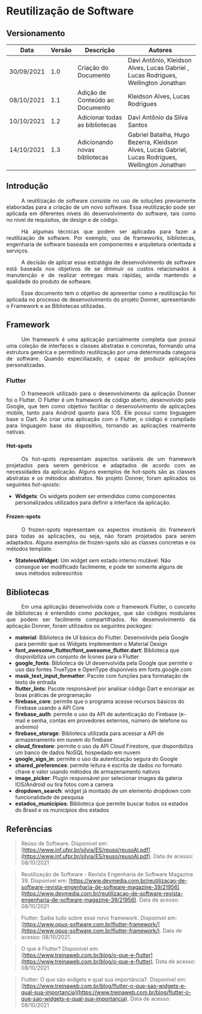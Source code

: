 # Reutilização de Software

## Versionamento
| Data | Versão | Descrição | Autores |
| -------- | -------- | -------- | ---|
|  30/09/2021   |  1.0  |  Criação do Documento | Davi Antônio, Kleidson Alves, Lucas Gabriel , Lucas Rodrigues, Wellington Jonathan |
|   08/10/2021   |  1.1  |  Adição de Conteúdo ao Documento | Kleidson Alves, Lucas Rodrigues |
|   10/10/2021   |  1.2  |  Adicionar todas as bibliotecas | Davi Antônio da Silva Santos |
|   14/10/2021   |  1.3  |  Adicionando novas bibliotecas | Gabriel Batalha, Hugo Bezerra, Kleidson Alves, Lucas Gabriel, Lucas Rodrigues, Wellington Jonathan |

## Introdução

<div style="text-indent: 40px; text-align: justify">
<p>
 <!--Parágrafo destinado a apresentar o que é reutilização de software e os seus benefícios -->
 A reutilização de software consiste no uso de soluções previamente elaboradas para a criação de um novo software. Essa reutilização pode ser aplicada em diferentes níveis do desenvolvimento do software, tais como no nível de requisitos, de design e de código. 
</p>
<p>
Há algumas técnicas que podem ser aplicadas para fazer a reutilização de software. Por exemplo, uso de frameworks, bibliotecas, engenharia de software baseada em componentes e arquitetura orientada a serviços. 
</p>
<p>
A decisão de aplicar essa estratégia de desenvolvimento de software está baseada nos objetivos de se diminuir os custos relacionados à manutenção e de realizar entregas mais rápidas, ainda mantendo a qualidade do produto de software. 
</p>

<!-- Objetivo do documento  -->
<p>
Esse documento tem o objetivo de apresentar como a reutilização foi aplicada no processo de desenvolvimento do projeto Donner, apresentando o Framework e as Bibliotecas utilizadas.
</div>

## Framework
<div style="text-indent: 40px; text-align: justify">
<p>
Um framework é uma aplicação parcialmente completa que possui uma coleção de interfaces e classes abstratas e concretas, formando uma estrutura genérica e permitindo reutilização por uma determinada categoria de software. Quando especiliazado, é capaz de produzir aplicações personalizadas.
</p>
</div>

### Flutter
<div style="text-indent: 40px; text-align: justify">

<p>
O framework utilizado para o desenvolvimento da aplicação Donner foi o Flutter. O Flutter é um framework de código aberto, desenvolvido pela Google, que tem como objetivo facilitar o desenvolvimento de aplicações mobile, tanto para Android quanto para IOS. Ele possui como linguagem base o Dart. Ao criar uma aplicação com o Flutter, o código é compilado para linguagem base do dispositivo, tornando as aplicações realmente nativas. 
</p>
</div>


#### Hot-spots
<div style="text-indent: 40px; text-align: justify">
<p>
Os hot-spots representam aspectos variáveis de um framework projetados para serem genéricos e adaptados de acordo com as necessidades da aplicação. Alguns exemplos de hot-spots são as classes abstratas e os métodos abstratos. No projeto Donner, foram aplicados os seguintes <i>hot-sposts</i>:
</p>
</div>

- **Widgets**: Os widgets podem ser entendidos como componentes personalizados utilizados para definir a interface da aplicação.



#### Frozen-spots

<div style="text-indent: 40px; text-align: justify">
<p>
O frozen-spots representam os aspectos imutáveis do framework para todas as aplicações, ou seja, não foram projetados para serem adaptados. Alguns exemplos de frozen-spots são as classes concretas e os métodos template.
</p>
</div>

- **StatelessWidget**: Um widget sem estado interno mutável. Não consegue ser modificado facilmente, e pode ter somente alguns de seus métodos sobrescritos


## Bibliotecas

<div style="text-indent: 40px; text-align: justify">
<p>
Em uma aplicação desenvolvida com o framework Flutter, o conceito de bibliotecas é entendido como <i>packages</i>, que são códigos modulares que podem ser facilmente compartilhados. No desenvolvimento da aplicação Donner, foram utilizados os seguintes <i>packages</i>:
</p>

</div>


- **material**: Biblioteca de UI básica do Flutter. Desenvolvida pela Google para permitir que os Widgets implementem o Material Design
- **font_awesome_flutter/font_awesome_flutter.dart**: Biblioteca que disponibiliza um conjunto de Ícones para o Flutter 
- **google_fonts**: Biblioteca de UI desenvolvida pela Google que permite o uso das fontes TrueType e OpenType disponíveis em fonts.google.com
- **mask_text_input_formatter**: Pacote com funções para formatação de texto de entrada
- **flutter_lints**: Pacote responsável por analisar código Dart e encorajar as boas práticas de programação
- **firebase_core**: permite que o programa acesse recursos básicos do Firebase usando a API Core
- **firebase_auth**: permite o uso da API de autenticação do Firebase (e-mail e senha, contas em provedores externos, número de telefone ou anônimo)
- **firebase_storage**: Biblioteca utilizada para acessar a API de armazenamento em nuvem do firebase 
- **cloud_firestore**: permite o uso da API Cloud Firestore, que disponibiliza um banco de dados NoSQL hospedado em nuvem
- **google_sign_in**: permite o uso da autenticação segura do Google
- **shared_preferences**: permite leitura e escrita de dados no formato chave e valor usando métodos de armazenamento nativos
- **image_picker**: Plugin responsável por selecionar images da galeria IOS/Android ou tira fotos com a camera
- **dropdown_search**: widget já montado de um elemento dropdown com funcionalidade de pesquisa
- **estados_municipios**: Biblioteca que permite buscar todos os estados do Brasil e os municípios dos estados 

## Referências
> Reúso de Software. Disponível em:
[https://www.inf.ufpr.br/silvia/ES/reuso/reusoAl.pdf](https://www.inf.ufpr.br/silvia/ES/reuso/reusoAl.pdf). Data de acesso: 08/10/2021

> Reutilização de Software - Revista Engenharia de Software Magazine 39. Disponível em: [https://www.devmedia.com.br/reutilizacao-de-software-revista-engenharia-de-software-magazine-39/21956](https://www.devmedia.com.br/reutilizacao-de-software-revista-engenharia-de-software-magazine-39/21956). Data de acesso: 08/10/2021

> Flutter: Saiba tudo sobre esse novo framework. Disponível em: [https://www.opus-software.com.br/flutter-framework/](https://www.opus-software.com.br/flutter-framework/). Data de acesso: 08/10/2021.

> O que é Flutter? Disponível em: [https://www.treinaweb.com.br/blog/o-que-e-flutter](https://www.treinaweb.com.br/blog/o-que-e-flutter). Data de acesso: 08/10/2021

> Flutter: O que são widgets e qual sua importância?. Disponível em: [https://www.treinaweb.com.br/blog/flutter-o-que-sao-widgets-e-qual-sua-importancia](https://www.treinaweb.com.br/blog/flutter-o-que-sao-widgets-e-qual-sua-importancia). Data de acesso: 08/10/2021